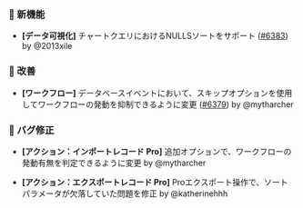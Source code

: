 ### 🎉 新機能

- **[データ可視化]** チャートクエリにおけるNULLSソートをサポート ([#6383](https://github.com/nocobase/nocobase/pull/6383)) by @2013xile

### 🚀 改善

- **[ワークフロー]** データベースイベントにおいて、スキップオプションを使用してワークフローの発動を抑制できるように変更 ([#6379](https://github.com/nocobase/nocobase/pull/6379)) by @mytharcher

### 🐛 バグ修正

- **[アクション：インポートレコード Pro]** 追加オプションで、ワークフローの発動有無を判定できるように変更 by @mytharcher

- **[アクション：エクスポートレコード Pro]** Proエクスポート操作で、ソートパラメータが欠落していた問題を修正 by @katherinehhh